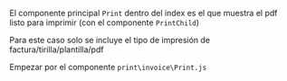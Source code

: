 El componente principal ```Print``` dentro del index es el que muestra el pdf listo para imprimir (con el componente ```PrintChild```)

Para este caso solo se incluye el tipo de impresión de factura/tirilla/plantilla/pdf

Empezar por el componente ```print\invoice\Print.js```